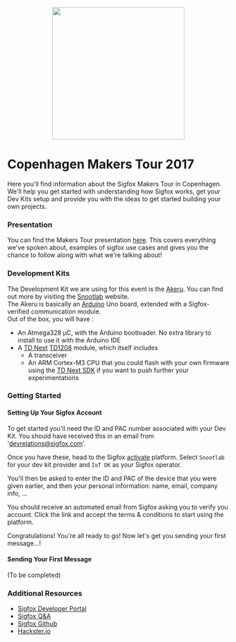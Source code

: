 <p align="center"><img src ="http://www.sigfox.com/themes/custom/sigfox/images/logo-2016.svg" width="300"></p>

# Copenhagen Makers Tour 2017

Here you'll find information about the Sigfox Makers Tour in Copenhagen.  
We'll help you get started with understanding how Sigfox works, get your Dev Kits setup and provide you with the ideas to get started building your own projects.

### Presentation

You can find the Makers Tour presentation [here](../presentation/2017). This covers everything we've spoken about, examples of sigfox use cases and gives you the chance to follow along with what we're talking about!

### Development Kits

The Development Kit we are using for this event is the [Akeru](//www.akeru.cc/). You can find out more by visiting the [Snootlab](//snootlab.com) website.  
The Akeru is basically an [Arduino](//arduino.cc) Uno board, extended with a Sigfox-verified communication module.  
Out of the box, you will have :

* An Atmega328 µC, with the Arduino bootloader. No extra library to install to use it with the Arduino IDE
* A [TD Next](//www.td-next.com/) [TD1208](//github.com/Telecom-Design/Documentation_TD_RF_Module/blob/master/TD1208%20Datasheet.pdf) module, which itself includes
  * A []() transceiver
  * An ARM Cortex-M3 CPU that you could flash with your own firmware using the [TD Next SDK](http://rfmodules.td-next.com/sdk/) if you want to push further your experimentations
  
### Getting Started

#### Setting Up Your Sigfox Account

To get started you'll need the ID and PAC number associated with your Dev Kit. You should have received this in an email from 'devrelations@sigfox.com'.

Once you have these, head to the Sigfox [activate](//backend.sigfox.com/activate) platform. Select `Snootlab` for your dev kit provider and `IoT DK` as your Sigfox operator.

You'll then be asked to enter the ID and PAC of the device that you were given earlier, and then your personal information: name, email, company info, ... 

You should receive an automated email from Sigfox asking you to verify you account. Click the link and accept the terms & conditions to start using the platform.

Congratulations! You're all ready to go! Now let's get you sending your first message...!

#### Sending Your First Message

(To be completed)

### Additional Resources

* [Sigfox Developer Portal](https://makers.sigfox.com)
* [Sigfox Q&A](//ask.sigfox.com)
* [Sigfox Github](//github.com/sigfox)
* [Hackster.io](https://hackster.io/sigfox)
